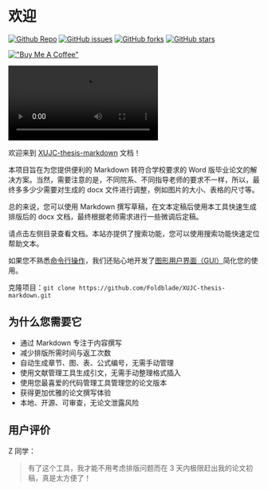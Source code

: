 # 欢迎

[![Github Repo](https://img.shields.io/badge/Github-master-informational)](https://github.com/Foldblade/XUJC-thesis-markdown)  [![GitHub issues](https://img.shields.io/github/issues/Foldblade/XUJC-thesis-markdown)](https://github.com/Foldblade/XUJC-thesis-markdown/issues) [![GitHub forks](https://img.shields.io/github/forks/Foldblade/XUJC-thesis-markdown)](https://github.com/Foldblade/XUJC-thesis-markdown/network) [![GitHub stars](https://img.shields.io/github/stars/Foldblade/XUJC-thesis-markdown)](https://github.com/Foldblade/XUJC-thesis-markdown/stargazers)

[!["Buy Me A Coffee"](https://www.buymeacoffee.com/assets/img/custom_images/orange_img.png)](https://www.buymeacoffee.com/foldblade)

![type:video](./video/XUJC-Thesis-Markdown.mp4)

欢迎来到 [XUJC-thesis-markdown](https://github.com/Foldblade/XUJC-thesis-markdown) 文档！

本项目旨在为您提供便利的 Markdown 转符合学校要求的 Word 版毕业论文的解决方案。当然，需要注意的是，不同院系、不同指导老师的要求不一样，所以，最终多多少少需要对生成的 docx 文件进行调整，例如图片的大小、表格的尺寸等。

总的来说，您可以使用 Markdown 撰写草稿，在文本定稿后使用本工具快速生成排版后的 docx 文档，最终根据老师需求进行一些微调后定稿。

请点击左侧目录查看文档。本站亦提供了搜索功能，您可以使用搜索功能快速定位帮助文本。

如果您不熟悉[命令行操作](command-line.md)，我们还贴心地开发了[图形用户界面（GUI）](gui.md)简化您的使用。

克隆项目：`git clone https://github.com/Foldblade/XUJC-thesis-markdown.git`

## 为什么您需要它

- 通过 Markdown 专注于内容撰写
- 减少排版所需时间与返工次数
- 自动生成章节、图、表、公式编号，无需手动管理
- 使用文献管理工具生成引文，无需手动整理格式插入
- 使用您最喜爱的代码管理工具管理您的论文版本
- 获得更加优雅的论文撰写体验
- 本地、开源、可审查，无论文泄露风险

## 用户评价

Z 同学：

> 有了这个工具，我才能不用考虑排版问题而在 3 天内极限赶出我的论文初稿，真是太方便了！
